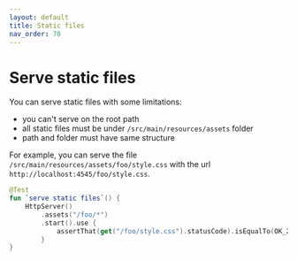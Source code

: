 ```yaml
---
layout: default
title: Static files
nav_order: 70
---
```


# Serve static files
You can serve static files with some limitations:
* you can't serve on the root path
* all static files must be under `/src/main/resources/assets` folder
* path and folder must have same structure

For example, you can serve the file `/src/main/resources/assets/foo/style.css` with the url `http://localhost:4545/foo/style.css`.

```kotlin
@Test
fun `serve static files`() {
    HttpServer()
        .assets("/foo/*")
        .start().use {
            assertThat(get("/foo/style.css").statusCode).isEqualTo(OK_200)
        }
}
```
